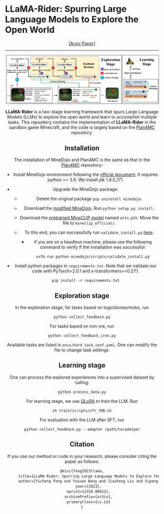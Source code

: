 # LLaMA-Rider: Spurring Large Language Models to Explore the Open World

<div align="center">

[[Arxiv Paper]](https://arxiv.org/abs/2310.08922)


---

![llama-rider](figs/llama-rider.png)

**LLaMA-Rider** is a two-stage learning framework that spurs Large Language Models (LLMs) to explore the open world and learn to accomplish multiple tasks. This repository contains the implementation of **LLaMA-Rider** in the sandbox game Minecraft, and the code is largely based on the [Plan4MC](https://github.com/PKU-RL/Plan4MC) repository.

## Installation

The installation of MineDojo and Plan4MC is the same as that in the [Plan4MC](https://github.com/PKU-RL/Plan4MC) repository:

- Install MineDojo environment following the [official document](https://docs.minedojo.org/sections/getting_started/install.html#prerequisites).  It requires python >= 3.9. We install jdk 1.8.0_171.

- Upgrade the MineDojo package: 
  - Delete the original package `pip uninstall minedojo`.
  
  - Download the [modified MineDojo](https://github.com/PKU-RL/MCEnv). Run `python setup.py install`.

  - Download the [pretrained MineCLIP model](https://disk.pku.edu.cn:443/link/86843F120DF784DCC117624D2E90A569) named `attn.pth`.  Move the file to `mineclip_official/`.
  
  - To this end, you can successfully run `validate_install.py` [here](https://github.com/MineDojo/MineDojo/tree/main/scripts).
  
    - if you are on a headless machine, please use the following command to verify if the installation was successful:
  
      ```shell
      xvfb-run python minedojo/scripts/validate_install.py
      ```
  
- Install python packages in `requirements.txt`. Note that we validate our code with PyTorch=2.0.1 and x-transformers==0.27.1. 

  ```shell
  pip install -r requirements.txt
  ```

## Exploration stage

In the exploration stage, for tasks based on logs/stones/mobs, run

```shell
python collect_feedback.py
```

For tasks based on iron ore, run

```shell
python collect_feedback_iron.py
```

Available tasks are listed in `envs/hard_task_conf.yaml`. One can modify the file to change task settings.

## Learning stage

One can process the explored experiences into a supervised dataset by calling:

```shell
python process_data.py
```

For learning stage, we use [QLoRA](https://github.com/artidoro/qlora) to train the LLM. Run

```shell
sh train/scripts/sft_70B.sh
```

For evaluation with the LLM after SFT, run

```shell
python collect_feedback.py --adapter /path/to/adatper
```

## Citation

If you use our method or code in your research, please consider citing the paper as follows:

```latex
@misc{feng2023llama,
      title={LLaMA Rider: Spurring Large Language Models to Explore the Open World}, 
      author={Yicheng Feng and Yuxuan Wang and Jiazheng Liu and Sipeng Zheng and Zongqing Lu},
      year={2023},
      eprint={2310.08922},
      archivePrefix={arXiv},
      primaryClass={cs.LG}
}
```





